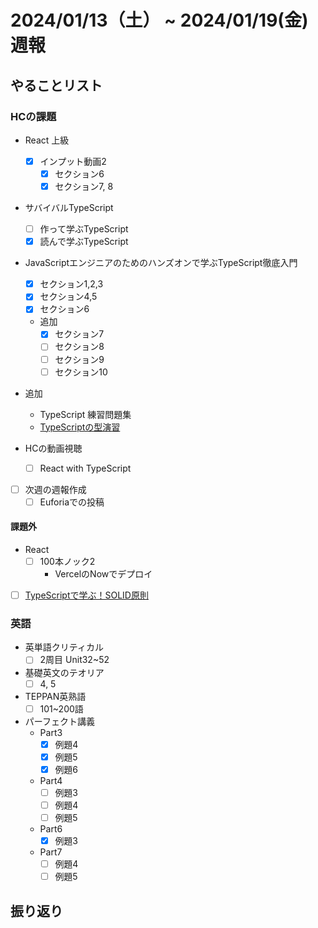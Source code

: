 # 2024/01/13（土） ~ 2024/01/19(金) 週報

## やることリスト

### HCの課題

- React 上級
  - [x] インプット動画2
    - [x] セクション6
    - [x] セクション7, 8

- サバイバルTypeScript
  - [ ] 作って学ぶTypeScript
  - [x] 読んで学ぶTypeScript

- JavaScriptエンジニアのためのハンズオンで学ぶTypeScript徹底入門
  - [x] セクション1,2,3
  - [x] セクション4,5
  - [x] セクション6
  - 追加
    - [x] セクション7
    - [ ] セクション8
    - [ ] セクション9
    - [ ] セクション10
  
- 追加
  - TypeScript 練習問題集
  - [TypeScriptの型演習](https://qiita.com/uhyo/items/e4f54ef3b87afdd65546)

- HCの動画視聴
  - [ ] React with TypeScript

- [ ] 次週の週報作成
  - [ ] Euforiaでの投稿

#### 課題外

- React
  - [ ] 100本ノック2
    - VercelのNowでデプロイ

- [ ] [TypeScriptで学ぶ！SOLID原則](https://zenn.dev/milab/articles/05d800b173bbad)

### 英語

- 英単語クリティカル
  - [ ] 2周目 Unit32~52

- 基礎英文のテオリア
  - [ ] 4, 5

- TEPPAN英熟語
  - [ ] 101~200語

- パーフェクト講義
  - Part3
    - [x] 例題4
    - [x] 例題5
    - [x] 例題6
  - Part4
    - [ ] 例題3
    - [ ] 例題4
    - [ ] 例題5
  - Part6
    - [x] 例題3
  - Part7
    - [ ] 例題4
    - [ ] 例題5

## 振り返り
